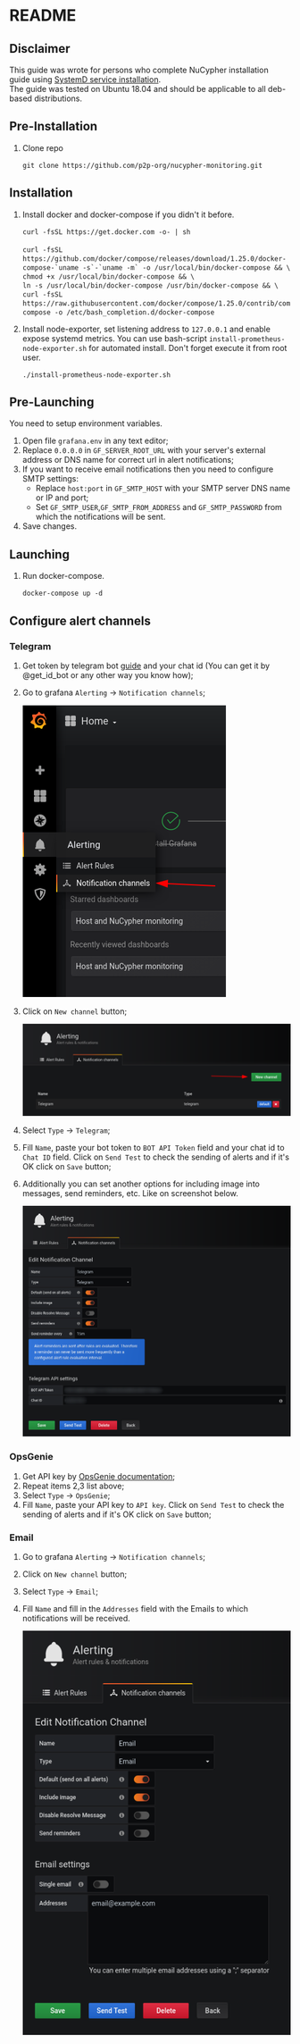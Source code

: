 # README

## Disclaimer

This guide was wrote for persons who complete NuCypher installation guide using [SystemD service installation](https://docs.nucypher.com/en/latest/guides/installation_guide.html#systemd-service-installation).  
The guide was tested on Ubuntu 18.04 and should be applicable to all deb-based distributions.

## Pre-Installation

1. Clone repo

    ```shell
    git clone https://github.com/p2p-org/nucypher-monitoring.git
    ```

## Installation

1. Install docker and docker-compose if you didn't it before.

    ```shell
    curl -fsSL https://get.docker.com -o- | sh

    curl -fsSL https://github.com/docker/compose/releases/download/1.25.0/docker-compose-`uname -s`-`uname -m` -o /usr/local/bin/docker-compose && \
    chmod +x /usr/local/bin/docker-compose && \
    ln -s /usr/local/bin/docker-compose /usr/bin/docker-compose && \
    curl -fsSL https://raw.githubusercontent.com/docker/compose/1.25.0/contrib/completion/bash/docker-compose -o /etc/bash_completion.d/docker-compose
    ```

2. Install node-exporter, set listening address to `127.0.0.1` and enable expose systemd metrics.
You can use bash-script `install-prometheus-node-exporter.sh` for automated install. Don't forget execute it from root user.

    ```shell
    ./install-prometheus-node-exporter.sh
    ```

## Pre-Launching

You need to setup environment variables.

1. Open file `grafana.env` in any text editor;
1. Replace `0.0.0.0` in `GF_SERVER_ROOT_URL` with your server's external address or DNS name for correct url in alert notifications;
2. If you want to receive email notifications then you need to configure SMTP settings:
    * Replace `host:port` in `GF_SMTP_HOST` with your SMTP server DNS name or IP and port;
    * Set `GF_SMTP_USER`,`GF_SMTP_FROM_ADDRESS` and `GF_SMTP_PASSWORD` from which the notifications will be sent.
3. Save changes.

## Launching

1. Run docker-compose.

    ```shell
    docker-compose up -d
    ```

## Configure alert channels

### Telegram

1. Get token by telegram bot [guide](https://core.telegram.org/bots#6-botfather) and your chat id (You can get it by @get_id_bot or any other way you know how);
2. Go to grafana `Alerting` -> `Notification channels`;

    ![](./.pics/telegram_1.png)

3. Click on `New channel` button;

    ![](./.pics/telegram_2.png)

4. Select `Type` -> `Telegram`;
5. Fill `Name`, paste your bot token to `BOT API Token` field and your chat id to `Chat ID` field. Click on `Send Test` to check the sending of alerts and if it's OK click on `Save` button;
6. Additionally you can set another options for including image  into messages, send reminders, etc. Like on screenshot below.

    ![](./.pics/telegram_3.png)

### OpsGenie

1. Get API key by [OpsGenie documentation](https://docs.opsgenie.com/docs/api-key-management);
2. Repeat items 2,3 list above;
4. Select `Type` -> `OpsGenie`;
5. Fill `Name`, paste your API key to `API key`. Click on `Send Test` to check the sending of alerts and if it's OK click on `Save` button;

### Email

1. Go to grafana `Alerting` -> `Notification channels`;
2. Click on `New channel` button;
3. Select `Type` -> `Email`;
4. Fill `Name` and fill in the `Addresses` field with the Emails to which notifications will be received.

    ![](./.pics/email_1.png)
